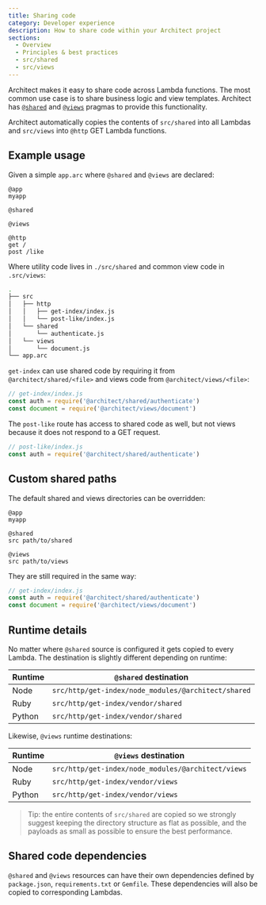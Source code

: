 ```yaml
---
title: Sharing code
category: Developer experience
description: How to share code within your Architect project
sections:
  - Overview
  - Principles & best practices
  - src/shared
  - src/views
---
```


Architect makes it easy to share code across Lambda functions. The most common use case is to share business logic and view templates. Architect has [`@shared`](../../reference/project-manifest/shared) and [`@views`](../../reference/project-manifest/views) pragmas to provide this functionality.

Architect automatically copies the contents of `src/shared` into all Lambdas and `src/views` into `@http` GET Lambda functions.

## Example usage

Given a simple `app.arc` where `@shared` and `@views` are declared:

```arc
@app
myapp

@shared

@views

@http
get /
post /like
```

Where utility code lives in `./src/shared` and common view code in `.src/views`:

```sh
.
├── src
│   ├── http
│   │   ├── get-index/index.js
│   │   └── post-like/index.js
│   └── shared
│       └── authenticate.js
│   └── views
│       └── document.js
└── app.arc
```

`get-index` can use shared code by requiring it from `@architect/shared/<file>` and views code from `@architect/views/<file>`:

```js
// get-index/index.js
const auth = require('@architect/shared/authenticate')
const document = require('@architect/views/document')
```

The `post-like` route has access to shared code as well, but not views because it does not respond to a GET request.

```js
// post-like/index.js
const auth = require('@architect/shared/authenticate')
```

## Custom shared paths

The default shared and views directories can be overridden:

```arc
@app
myapp

@shared
src path/to/shared

@views
src path/to/views
```

They are still required in the same way:

```js
// get-index/index.js
const auth = require('@architect/shared/authenticate')
const document = require('@architect/views/document')
```

## Runtime details

No matter where `@shared` source is configured it gets copied to every Lambda. The destination is slightly different depending on runtime:

| Runtime | `@shared` destination |
| --- | --- |
| Node | `src/http/get-index/node_modules/@architect/shared` |
| Ruby | `src/http/get-index/vendor/shared` |
| Python | `src/http/get-index/vendor/shared` |

Likewise, `@views` runtime destinations:

| Runtime | `@views` destination |
| --- | --- |
| Node | `src/http/get-index/node_modules/@architect/views` |
| Ruby | `src/http/get-index/vendor/views` |
| Python | `src/http/get-index/vendor/views` |

> Tip: the entire contents of `src/shared` are copied so we strongly suggest keeping the directory structure as flat as possible, and the payloads as small as possible to ensure the best performance.

## Shared code dependencies

`@shared` and `@views` resources can have their own dependencies defined by `package.json`, `requirements.txt` or `Gemfile`. These dependencies will also be copied to corresponding Lambdas.
